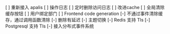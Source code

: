 [ ] 重新接入 apalis
[ ] 操作日志
[ ] 定时删除访问日志
[ ] 改进cache
[ ] 全局清除缓存按钮
[ ] 用户绑定部门
[ ] Frontend code generation
[-] 不通过事件清除缓存，通过调用函数清除
[-] 删除有延迟
[-] 主题切换
[-] Redis 支持 Tls
[-] Postgresql 支持 Tls
[-] 接入分布式事件系统